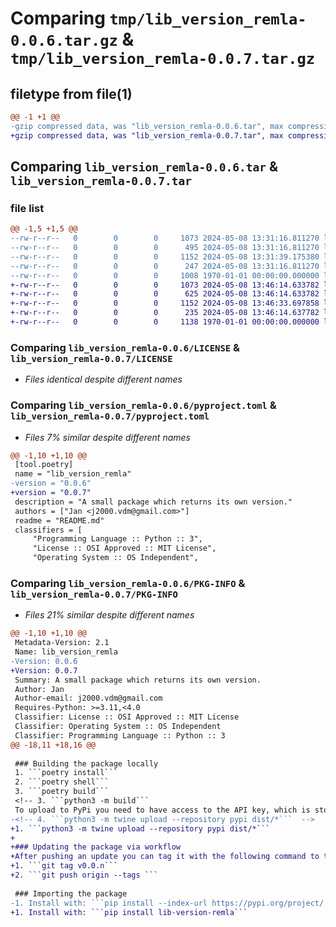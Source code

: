 # Comparing `tmp/lib_version_remla-0.0.6.tar.gz` & `tmp/lib_version_remla-0.0.7.tar.gz`

## filetype from file(1)

```diff
@@ -1 +1 @@
-gzip compressed data, was "lib_version_remla-0.0.6.tar", max compression
+gzip compressed data, was "lib_version_remla-0.0.7.tar", max compression
```

## Comparing `lib_version_remla-0.0.6.tar` & `lib_version_remla-0.0.7.tar`

### file list

```diff
@@ -1,5 +1,5 @@
--rw-r--r--   0        0        0     1073 2024-05-08 13:31:16.811270 lib_version_remla-0.0.6/LICENSE
--rw-r--r--   0        0        0      495 2024-05-08 13:31:16.811270 lib_version_remla-0.0.6/README.md
--rw-r--r--   0        0        0     1152 2024-05-08 13:31:39.175380 lib_version_remla-0.0.6/pyproject.toml
--rw-r--r--   0        0        0      247 2024-05-08 13:31:16.811270 lib_version_remla-0.0.6/src/lib_version_remla/return_version.py
--rw-r--r--   0        0        0     1008 1970-01-01 00:00:00.000000 lib_version_remla-0.0.6/PKG-INFO
+-rw-r--r--   0        0        0     1073 2024-05-08 13:46:14.633782 lib_version_remla-0.0.7/LICENSE
+-rw-r--r--   0        0        0      625 2024-05-08 13:46:14.633782 lib_version_remla-0.0.7/README.md
+-rw-r--r--   0        0        0     1152 2024-05-08 13:46:33.697858 lib_version_remla-0.0.7/pyproject.toml
+-rw-r--r--   0        0        0      235 2024-05-08 13:46:14.637782 lib_version_remla-0.0.7/src/lib_version_remla/return_version.py
+-rw-r--r--   0        0        0     1138 1970-01-01 00:00:00.000000 lib_version_remla-0.0.7/PKG-INFO
```

### Comparing `lib_version_remla-0.0.6/LICENSE` & `lib_version_remla-0.0.7/LICENSE`

 * *Files identical despite different names*

### Comparing `lib_version_remla-0.0.6/pyproject.toml` & `lib_version_remla-0.0.7/pyproject.toml`

 * *Files 7% similar despite different names*

```diff
@@ -1,10 +1,10 @@
 [tool.poetry]
 name = "lib_version_remla"
-version = "0.0.6"
+version = "0.0.7"
 description = "A small package which returns its own version."
 authors = ["Jan <j2000.vdm@gmail.com>"]
 readme = "README.md"
 classifiers = [
     "Programming Language :: Python :: 3",
     "License :: OSI Approved :: MIT License",
     "Operating System :: OS Independent",
```

### Comparing `lib_version_remla-0.0.6/PKG-INFO` & `lib_version_remla-0.0.7/PKG-INFO`

 * *Files 21% similar despite different names*

```diff
@@ -1,10 +1,10 @@
 Metadata-Version: 2.1
 Name: lib_version_remla
-Version: 0.0.6
+Version: 0.0.7
 Summary: A small package which returns its own version.
 Author: Jan
 Author-email: j2000.vdm@gmail.com
 Requires-Python: >=3.11,<4.0
 Classifier: License :: OSI Approved :: MIT License
 Classifier: Operating System :: OS Independent
 Classifier: Programming Language :: Python :: 3
@@ -18,11 +18,16 @@
 
 ### Building the package locally
 1. ```poetry install```
 2. ```poetry shell```
 3. ```poetry build```
 <!-- 3. ```python3 -m build```
 To upload to PyPi you need to have access to the API key, which is stored in the team channel -->
-<!-- 4. ```python3 -m twine upload --repository pypi dist/*```  -->
+1. ```python3 -m twine upload --repository pypi dist/*``` 
+
+### Updating the package via workflow
+After pushing an update you can tag it with the following command to trigger the workflow.
+1. ```git tag v0.0.n```
+2. ```git push origin --tags ```
 
 ### Importing the package
-1. Install with: ```pip install --index-url https://pypi.org/project/ --no-deps lib-version-remla```
+1. Install with: ```pip install lib-version-remla```
```

